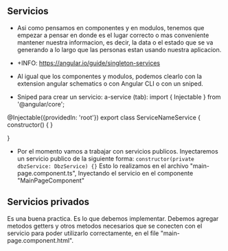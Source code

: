 ## Servicios 
- Asi como pensamos en componentes y en modulos, tenemos que empezar a pensar en donde es el lugar correcto o mas conveniente mantener nuestra informacion, es decir, la data o el estado que se va generando a lo largo que las personas estan usando nuestra aplicacion.

- +INFO: https://angular.io/guide/singleton-services 

- Al igual que los componentes y modulos, podemos clearlo con la extension angular schematics o con Angular CLI o con un sniped.

 - Sniped para crear un servicio: a-service (tab):
 import { Injectable } from '@angular/core';

@Injectable({providedIn: 'root'})
export class ServiceNameService {
  constructor() { }
  
}

- Por el momento vamos a trabajar con servicios publicos.
  Inyectaremos un servicio publico de la siguiente forma:
  ``constructor(private dbzService: DbzService) {}``
    Esto lo realizamos en el archivo "main-page.component.ts", Inyectando el servicio en el componente "MainPageComponent"


## Servicios privados
Es una buena practica. Es lo que debemos implementar.
Debemos agregar metodos getters y otros metodos necesarios que se conecten con el servicio para poder utilizarlo correctamente, en el file "main-page.component.html". 
